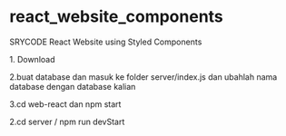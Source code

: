 # react_website_components
SRYCODE React Website using Styled Components

<p> 1. Download </p>
<p> 2.buat database dan masuk ke folder server/index.js dan ubahlah nama database dengan database kalian </p>
<p> 3.cd web-react dan npm start </p>
<p> 2.cd server / npm run devStart </p>
